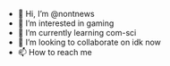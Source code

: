 - 👋 Hi, I’m @nontnews
- 👀 I’m interested in gaming
- 🌱 I’m currently learning com-sci
- 💞️ I’m looking to collaborate on idk now
- 📫 How to reach me 

<!---
nontnews/nontnews is a ✨ special ✨ repository because its `README.md` (this file) appears on your GitHub profile.
You can click the Preview link to take a look at your changes.
--->
